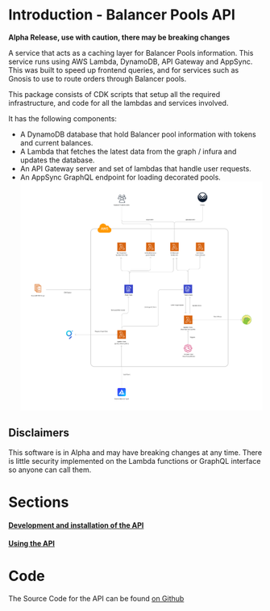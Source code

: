 # Introduction - Balancer Pools API

**Alpha Release, use with caution, there may be breaking changes**

A service that acts as a caching layer for Balancer Pools information. This service runs using AWS Lambda, DynamoDB, API Gateway and AppSync.
This was built to speed up frontend queries, and for services such as Gnosis to use to route orders through Balancer pools.

This package consists of CDK scripts that setup all the required infrastructure, and code for all the lambdas and services involved.

It has the following components:

- A DynamoDB database that hold Balancer pool information with tokens and current balances.
- A Lambda that fetches the latest data from the graph / infura and updates the database.
- An API Gateway server and set of lambdas that handle user requests.
- An AppSync GraphQL endpoint for loading decorated pools.
![](pools-api-diagram.png)

## Disclaimers

This software is in Alpha and may have breaking changes at any time. There is little security implemented on the Lambda
functions or GraphQL interface so anyone can call them.

# Sections

#### [Development and installation of the API](./setup.md)
#### [Using the API](./usage.md)

# Code
The Source Code for the API can be found [on Github](https://github.com/balancer/balancer-api)